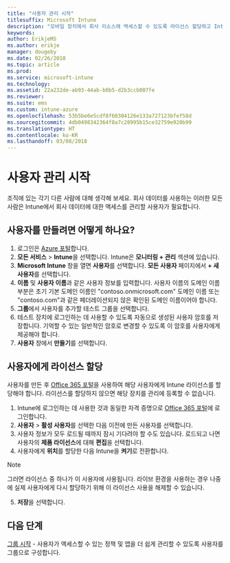 ```yaml
---
title: "사용자 관리 시작"
titlesuffix: Microsoft Intune
description: "모바일 장치에서 회사 리소스에 액세스할 수 있도록 라이선스 할당하고 Intune에 사용자를 추가합니다."
keywords: 
author: ErikjeMS
ms.author: erikje
manager: dougeby
ms.date: 02/26/2018
ms.topic: article
ms.prod: 
ms.service: microsoft-intune
ms.technology: 
ms.assetid: 22a232de-ab93-44ab-b0b5-d2b3ccb007fe
ms.reviewer: 
ms.suite: ems
ms.custom: intune-azure
ms.openlocfilehash: 53b5be6e5cdf8f60304126e133a727123bfef58d
ms.sourcegitcommit: 4db0498342364f8a7c28995b15ce32759e920b99
ms.translationtype: HT
ms.contentlocale: ko-KR
ms.lasthandoff: 03/08/2018
---
```

# <a name="get-started-managing-users"></a>사용자 관리 시작

조직에 있는 각기 다른 사람에 대해 생각해 보세요. 회사 데이터를 사용하는 이러한 모든 사람은 Intune에서 회사 데이터에 대한 액세스를 관리할 사용자가 필요합니다.

## <a name="how-do-i-create-a-user"></a>사용자를 만들려면 어떻게 하나요?

1. 로그인은 [Azure 포털](https://portal.azure.com)합니다.
2. **모든 서비스** > **Intune**을 선택합니다. Intune은 **모니터링 + 관리** 섹션에 있습니다.
3. **Microsoft Intune** 창을 열면 **사용자**를 선택합니다. **모든 사용자** 페이지에서 **+ 새 사용자**를 선택합니다.
4. **이름** 및 **사용자 이름**과 같은 사용자 정보를 입력합니다. 사용자 이름의 도메인 이름 부분은 초기 기본 도메인 이름인 "contoso.onmicrosoft.com" 도메인 이름 또는 "contoso.com"과 같은 페더레이션되지 않은 확인된 도메인 이름이어야 합니다.
5. **그룹**에서 사용자를 추가할 테스트 그룹을 선택합니다.
6. 테스트 장치에 로그인하는 데 사용할 수 있도록 자동으로 생성된 사용자 암호를 저장합니다. 기억할 수 있는 일반적인 암호로 변경할 수 있도록 이 암호를 사용자에게 제공해야 합니다.
7. **사용자** 창에서 **만들기**를 선택합니다.

## <a name="assigning-licenses-to-users"></a>사용자에게 라이선스 할당

사용자를 만든 후 [Office 365 포털](http://go.microsoft.com/fwlink/p/?LinkId=698854)을 사용하여 해당 사용자에게 Intune 라이선스를 할당해야 합니다. 라이선스를 할당하지 않으면 해당 장치를 관리에 등록할 수 없습니다.

1. Intune에 로그인하는 데 사용한 것과 동일한 자격 증명으로 [Office 365 포털](http://go.microsoft.com/fwlink/p/?LinkId=698854)에 로그인합니다.
2. **사용자** > **활성 사용자**를 선택한 다음 이전에 만든 사용자를 선택합니다.
3. 사용자 정보가 모두 로드될 때까지 잠시 기다려야 할 수도 있습니다. 로드되고 나면 사용자의 **제품 라이선스**에 대해 **편집**을 선택합니다.
4. 사용자에게 **위치**를 할당한 다음 Intune을 **켜기**로 전환합니다.

 > [!NOTE]
 > 그러면 라이선스 중 하나가 이 사용자에 사용됩니다. 라이브 환경을 사용하는 경우 나중에 실제 사용자에게 다시 할당하기 위해 이 라이선스 사용을 해제할 수 있습니다.

5. **저장**을 선택합니다.

## <a name="next-steps"></a>다음 단계

[그룹 시작](get-started-groups.md) - 사용자가 액세스할 수 있는 정책 및 앱을 더 쉽게 관리할 수 있도록 사용자를 그룹으로 구성합니다.
